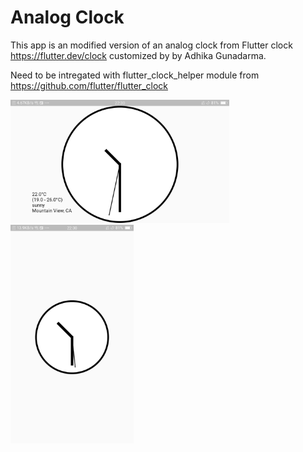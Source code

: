 # Analog Clock

This app is an modified version of an analog clock from Flutter clock https://flutter.dev/clock customized by by Adhika Gunadarma.

Need to be intregated with flutter_clock_helper module from https://github.com/flutter/flutter_clock



<img src='ss_landscape.png' width='350'>

<img src='ss_potrait.png' height ='350'>
